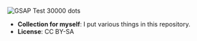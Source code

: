 ![GSAP Test 30000 dots](https://cloud.githubusercontent.com/assets/15178410/23156187/e8ebf70c-f850-11e6-9c4e-6db33ea2c7c0.jpg)

- **Collection for myself**: I put various things in this repository.
- **License**: CC BY-SA
